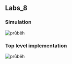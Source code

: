 ## Labs_8

### Simulation
![průběh](https://user-images.githubusercontent.com/60606149/77792908-7d0b7000-7069-11ea-9958-936756eaec61.png)

### Top level implementation 
![průběh](https://user-images.githubusercontent.com/60606149/77793420-500b8d00-706a-11ea-974a-a9170978b534.jpg)


